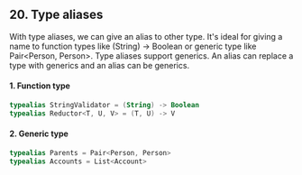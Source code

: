 ## 20. Type aliases

With type aliases, we can give an alias to other type. It's ideal for giving a name to function types like (String) ->
Boolean or generic type like Pair<Person, Person>.
Type aliases support generics. An alias can replace a type with generics and an alias can be generics.

#### 1. Function type
~~~kotlin
typealias StringValidator = (String) -> Boolean
typealias Reductor<T, U, V> = (T, U) -> V
~~~


#### 2. Generic type
~~~kotlin
typealias Parents = Pair<Person, Person>
typealias Accounts = List<Account>
~~~
